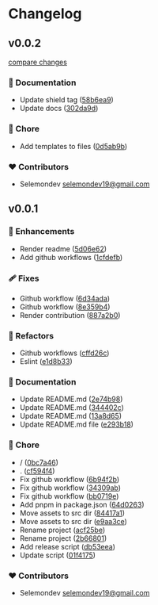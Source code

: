 # Changelog


## v0.0.2

[compare changes](https://github.com/selemondev/project-guardian-cli/compare/v0.0.1...v0.0.2)

### 📖 Documentation

- Update shield tag ([58b6ea9](https://github.com/selemondev/project-guardian-cli/commit/58b6ea9))
- Update docs ([302da9d](https://github.com/selemondev/project-guardian-cli/commit/302da9d))

### 🏡 Chore

- Add templates to files ([0d5ab9b](https://github.com/selemondev/project-guardian-cli/commit/0d5ab9b))

### ❤️ Contributors

- Selemondev <selemondev19@gmail.com>

## v0.0.1


### 🚀 Enhancements

- Render readme ([5d06e62](https://github.com/selemondev/project-guardian-cli/commit/5d06e62))
- Add github workflows ([1cfdefb](https://github.com/selemondev/project-guardian-cli/commit/1cfdefb))

### 🩹 Fixes

- Github workflow ([6d34ada](https://github.com/selemondev/project-guardian-cli/commit/6d34ada))
- Github workflow ([8e359b4](https://github.com/selemondev/project-guardian-cli/commit/8e359b4))
- Render contribution ([887a2b0](https://github.com/selemondev/project-guardian-cli/commit/887a2b0))

### 💅 Refactors

- Github workflows ([cffd26c](https://github.com/selemondev/project-guardian-cli/commit/cffd26c))
- Eslint ([e1d8b33](https://github.com/selemondev/project-guardian-cli/commit/e1d8b33))

### 📖 Documentation

- Update README.md ([2e74b98](https://github.com/selemondev/project-guardian-cli/commit/2e74b98))
- Update README.md ([344402c](https://github.com/selemondev/project-guardian-cli/commit/344402c))
- Update README.md ([13a8d65](https://github.com/selemondev/project-guardian-cli/commit/13a8d65))
- Update README.md file ([e293b18](https://github.com/selemondev/project-guardian-cli/commit/e293b18))

### 🏡 Chore

- / ([0bc7a46](https://github.com/selemondev/project-guardian-cli/commit/0bc7a46))
- . ([cf594f4](https://github.com/selemondev/project-guardian-cli/commit/cf594f4))
- Fix github workflow ([6b94f2b](https://github.com/selemondev/project-guardian-cli/commit/6b94f2b))
- Fix github workflow ([34309ab](https://github.com/selemondev/project-guardian-cli/commit/34309ab))
- Fix github workflow ([bb0719e](https://github.com/selemondev/project-guardian-cli/commit/bb0719e))
- Add pnpm in package.json ([64d0263](https://github.com/selemondev/project-guardian-cli/commit/64d0263))
- Move assets to src dir ([84417a1](https://github.com/selemondev/project-guardian-cli/commit/84417a1))
- Move assets to src dir ([e9aa3ce](https://github.com/selemondev/project-guardian-cli/commit/e9aa3ce))
- Rename project ([acf25be](https://github.com/selemondev/project-guardian-cli/commit/acf25be))
- Rename project ([2b66801](https://github.com/selemondev/project-guardian-cli/commit/2b66801))
- Add release script ([db53eea](https://github.com/selemondev/project-guardian-cli/commit/db53eea))
- Update script ([01f4175](https://github.com/selemondev/project-guardian-cli/commit/01f4175))

### ❤️ Contributors

- Selemondev <selemondev19@gmail.com>

